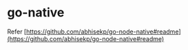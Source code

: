 # go-native

Refer [https://github.com/abhisekp/go-node-native#readme](https://github.com/abhisekp/go-node-native#readme)